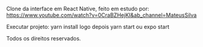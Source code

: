 Clone da interface em React Native, feito em estudo por: https://www.youtube.com/watch?v=0CraBZHejKI&ab_channel=MateusSilva

Executar projeto: yarn install logo depois yarn start ou expo start


Todos os direitos reservados.